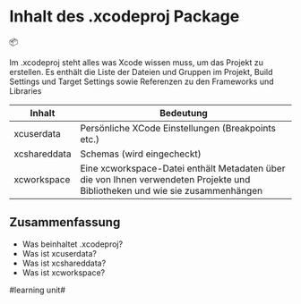 # Inhalt des .xcodeproj Package
📦

Im .xcodeproj steht alles was Xcode wissen muss, um das Projekt zu erstellen. Es enthält die Liste der Dateien und Gruppen im Projekt, Build Settings und Target Settings sowie Referenzen zu den Frameworks und Libraries

| Inhalt       | Bedeutung                                                                                                                    |
| ------------ | ---------------------------------------------------------------------------------------------------------------------------- |
| xcuserdata   | Persönliche XCode Einstellungen (Breakpoints etc.)                                                                           |
| xcshareddata | Schemas (wird eingecheckt)                                                                                                   |
| xcworkspace  | Eine xcworkspace-Datei enthält Metadaten über die von Ihnen verwendeten Projekte und Bibliotheken und wie sie zusammenhängen |

## Zusammenfassung
- Was beinhaltet .xcodeproj?
- Was ist xcuserdata?
- Was ist xcshareddata?
- Was ist xcworkspace?

#learning unit#